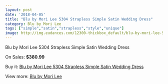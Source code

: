 ```yaml
---
layout: post
date: '2018-04-05'
title: "Blu by Mori Lee 5304 Strapless Simple Satin Wedding Dress"
category: Blu by Mori Lee
tags: ["simple","satin","strapless","style","unique"]
image: http://img.eudances.com/12300-thickbox_default/blu-by-mori-lee-5304-strapless-simple-satin-wedding-dress.jpg
---
```

Blu by Mori Lee 5304 Strapless Simple Satin Wedding Dress

On Sales: **$380.99**
<a href="https://www.eudances.com/en/blu-by-mori-lee/3823-blu-by-mori-lee-5304-strapless-simple-satin-wedding-dress.html"><amp-img layout="responsive" width="600" height="600" src="//img.eudances.com/12300-thickbox_default/blu-by-mori-lee-5304-strapless-simple-satin-wedding-dress.jpg" alt="Blu by Mori Lee 5304 Strapless Simple Satin Wedding Dress 0" /></a>
<a href="https://www.eudances.com/en/blu-by-mori-lee/3823-blu-by-mori-lee-5304-strapless-simple-satin-wedding-dress.html"><amp-img layout="responsive" width="600" height="600" src="//img.eudances.com/12305-thickbox_default/blu-by-mori-lee-5304-strapless-simple-satin-wedding-dress.jpg" alt="Blu by Mori Lee 5304 Strapless Simple Satin Wedding Dress 1" /></a>
<a href="https://www.eudances.com/en/blu-by-mori-lee/3823-blu-by-mori-lee-5304-strapless-simple-satin-wedding-dress.html"><amp-img layout="responsive" width="600" height="600" src="//img.eudances.com/12304-thickbox_default/blu-by-mori-lee-5304-strapless-simple-satin-wedding-dress.jpg" alt="Blu by Mori Lee 5304 Strapless Simple Satin Wedding Dress 2" /></a>
<a href="https://www.eudances.com/en/blu-by-mori-lee/3823-blu-by-mori-lee-5304-strapless-simple-satin-wedding-dress.html"><amp-img layout="responsive" width="600" height="600" src="//img.eudances.com/12303-thickbox_default/blu-by-mori-lee-5304-strapless-simple-satin-wedding-dress.jpg" alt="Blu by Mori Lee 5304 Strapless Simple Satin Wedding Dress 3" /></a>
<a href="https://www.eudances.com/en/blu-by-mori-lee/3823-blu-by-mori-lee-5304-strapless-simple-satin-wedding-dress.html"><amp-img layout="responsive" width="600" height="600" src="//img.eudances.com/12302-thickbox_default/blu-by-mori-lee-5304-strapless-simple-satin-wedding-dress.jpg" alt="Blu by Mori Lee 5304 Strapless Simple Satin Wedding Dress 4" /></a>
<a href="https://www.eudances.com/en/blu-by-mori-lee/3823-blu-by-mori-lee-5304-strapless-simple-satin-wedding-dress.html"><amp-img layout="responsive" width="600" height="600" src="//img.eudances.com/12301-thickbox_default/blu-by-mori-lee-5304-strapless-simple-satin-wedding-dress.jpg" alt="Blu by Mori Lee 5304 Strapless Simple Satin Wedding Dress 5" /></a>

Buy it: [Blu by Mori Lee 5304 Strapless Simple Satin Wedding Dress](https://www.eudances.com/en/blu-by-mori-lee/3823-blu-by-mori-lee-5304-strapless-simple-satin-wedding-dress.html "Blu by Mori Lee 5304 Strapless Simple Satin Wedding Dress")

View more: [Blu by Mori Lee](https://www.eudances.com/en/39-blu-by-mori-lee "Blu by Mori Lee")